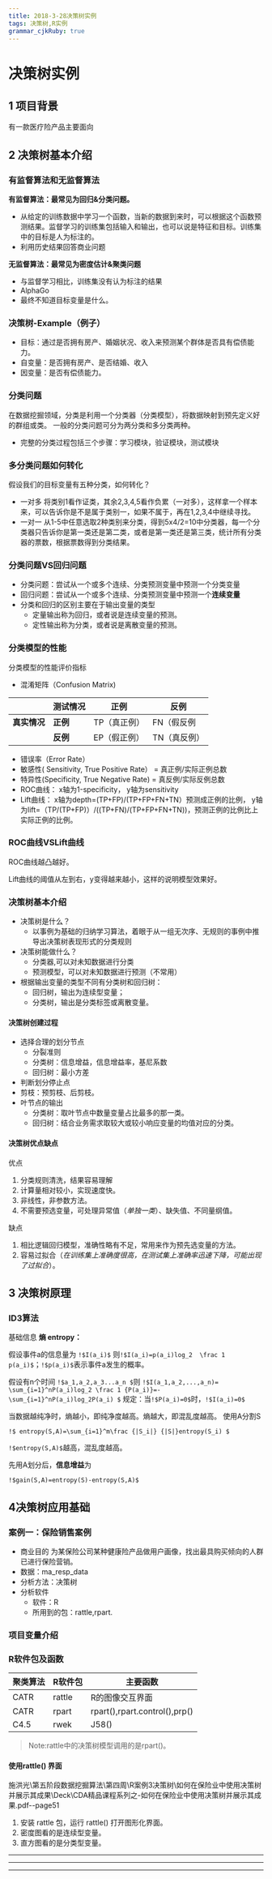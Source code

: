 ```yaml
---
title: 2018-3-28决策树实例
tags: 决策树,R实例
grammar_cjkRuby: true
---
```

# 决策树实例
## 1 项目背景
有一款医疗险产品主要面向
## 2 决策树基本介绍
### 有监督算法和无监督算法
**有监督算法：最常见为回归&分类问题。**
- 从给定的训练数据中学习一个函数，当新的数据到来时，可以根据这个函数预测结果。监督学习的训练集包括输入和输出，也可以说是特征和目标。训练集中的目标是人为标注的。
- 利用历史结果回答商业问题

**无监督算法：最常见为密度估计&聚类问题**
- 与监督学习相比，训练集没有认为标注的结果
- AlphaGo
- 最终不知道目标变量是什么。

### 决策树-Example（例子）
- 目标：通过是否拥有房产、婚姻状况、收入来预测某个群体是否具有偿债能力。
- 自变量：是否拥有房产、是否结婚、收入
- 因变量：是否有偿债能力。

### 分类问题
在数据挖掘领域，分类是利用一个分类器（分类模型），将数据映射到预先定义好的群组或类。
一般的分类问题可分为两分类和多分类两种。
- 完整的分类过程包括三个步骤：学习模块，验证模块，测试模块
### 多分类问题如何转化
假设我们的目标变量有五种分类，如何转化？
- 一对多
将类别1看作证类，其余2,3,4,5看作负累（一对多），这样拿一个样本来，可以告诉你是不是属于类别一，如果不属于，再在1,2,3,4中继续寻找。
- 一对一
从1-5中任意选取2种类别来分类，得到5x4/2=10中分类器，每一个分类器只告诉你是第一类还是第二类，或者是第一类还是第三类，统计所有分类器的票数，根据票数得到分类结果。
### 分类问题VS回归问题
- 分类问题：尝试从一个或多个连续、分类预测变量中预测一个分类变量
- 回归问题：尝试从一个或多个连续、分类预测变量中预测一个**连续变量**
- 分类和回归的区别主要在于输出变量的类型
  - 定量输出称为回归，或者说是连续变量的预测。
  - 定性输出称为分类，或者说是离散变量的预测。
### 分类模型的性能
分类模型的性能评价指标
- 混淆矩阵（Confusion Matrix)


| | 测试情况| 正例| 反例 |
|   ---  |  --- |  ---   |  ---   |
|**真实情况**|    **正例** |   TP（真正例）  |   FN（假反例  |
| |    **反例** |    EP（假正例） |   TN（真反例）  |

- 错误率（Error Rate）
- 敏感性( Sensitivity, True Positive Rate） = 真正例/实际正例总数
- 特异性(Specificity, True Negative Rate) = 真反例/实际反例总数
- ROC曲线： x轴为1-specificity， y轴为sensitivity
- Lift曲线： x轴为depth=(TP+FP)/(TP+FP+FN+TN）预测成正例的比例， y轴为lift=（TP/(TP+FP)）/((TP+FN)/(TP+FP+FN+TN))，预测正例的比例比上实际正例的比例。

### ROC曲线VSLift曲线
ROC曲线越凸越好。

Lift曲线的阈值从左到右，y变得越来越小，这样的说明模型效果好。

### 决策树基本介绍
- 决策树是什么？
  - 以事例为基础的归纳学习算法，着眼于从一组无次序、无规则的事例中推导出决策树表现形式的分类规则
- 决策树能做什么？
  - 分类器,可以对未知数据进行分类
  - 预测模型，可以对未知数据进行预测（不常用）
- 根据输出变量的类型不同有分类树和回归树：
  - 回归树，输出为连续型变量；
  - 分类树，输出是分类标签或离散变量。

#### 决策树创建过程
- 选择合理的划分节点
	- 分裂准则
	- 分类树：信息增益，信息增益率，基尼系数
	- 回归树：最小方差
- 判断划分停止点
 - 剪枝：预剪枝、后剪枝。
- 叶节点的输出
  - 分类树：取叶节点中数量变量占比最多的那一类。
  - 回归树：结合业务需求取较大或较小响应变量的均值对应的分类。

#### 决策树优点缺点
优点
1. 分类规则清洗，结果容易理解
2. 计算量相对较小，实现速度快。
3. 非线性，非参数方法。
4. 不需要预选变量，可处理异常值（*单独一类*）、缺失值、不同量纲值。
  
缺点
1. 相比逻辑回归模型，准确性略有不足，常用来作为预先选变量的方法。
2. 容易过拟合（*在训练集上准确度很高，在测试集上准确率迅速下降，可能出现了过拟合*）。

## 3 决策树原理
### ID3算法
基础信息 **熵 entropy：** 

假设事件a的信息量为 `!$I(a_i)$`
则`!$I(a_i)=p(a_i)log_2  \frac 1 p(a_i)$`；`!$p(a_i)$`表示事件a发生的概率。

假设有n个时间 `!$a_1,a_2,a_3...a_n $`则
`!$I(a_1,a_2,...,a_n)= \sum_{i=1}^nP(a_i)log_2 \frac 1 {P(a_i)}=-\sum_{i=1}^nP(a_i)log_2P(a_i) $`
规定：当`!$P(a_i)=0$`时，`!$I(a_i)=0$`

当数据越纯净时，熵越小，即纯净度越高。熵越大，即混乱度越高。
使用A分割S

`!$ entropy(S,A)=\sum_{i=1}^m\frac {|S_i|} {|S|}entropy(S_i) $`

`!$entropy(S,A)$`越高，混乱度越高。

先用A划分后，**信息增益**为

`!$gain(S,A)=entropy(S)-entropy(S,A)$`

## 4决策树应用基础
### 案例一：保险销售案例
- 商业目的
为某保险公司某种健康险产品做用户画像，找出最具购买倾向的人群已进行保险营销。
- 数据：ma_resp_data
- 分析方法：决策树
- 分析软件
  - 软件：R
  - 所用到的包：rattle,rpart.

### 项目变量介绍

### R软件包及函数
|聚类算法|R软件包|主要函数|
|---|---|---|
|CATR|rattle|R的图像交互界面|
|CATR|rpart|rpart(),rpart.control(),prp()|
|C4.5|rwek | J58() |

> Note:rattle中的决策树模型调用的是rpart()。

#### 使用rattle() 界面
施洪光\第五阶段数据挖掘算法\第四周\R案例3决策树\如何在保险业中使用决策树并展示其成果\Deck\CDA精品课程系列之-如何在保险业中使用决策树并展示其成果.pdf--page51
1. 安装 rattle 包，运行 rattle()  打开图形化界面。
2. 密度图看的是连续型变量。
3. 直方图看的是分类型变量。





----------


----------


----------


